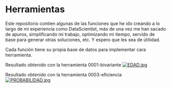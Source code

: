 # Herramientas
Este repositorio contien algunas de las funciones que he ido creando a lo largo de mi experiencia como DataScientist, más de una vez me han sacado de apuros,
simplificando mi trabajo, optimizando mi tiempo, servido de base para generar otras soluciones, etc. Y espero que les sea de útilidad.

Cada función tiene su propia base de datos para implementar cara herramienta.


Resultado obtenido con la herramienta 0001-bivariante
[![EDAD.jpg](https://i.postimg.cc/NMbtF7wL/EDAD.jpg)](https://postimg.cc/HcJRPMnC)

Resultado obtenido con la herramienta 0003-eficiencia
[![PROBABILIDAD.jpg](https://i.postimg.cc/YqdxR4tg/PROBABILIDAD.jpg)](https://postimg.cc/ykS9Y8gY)
